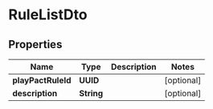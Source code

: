 

# RuleListDto


## Properties

| Name | Type | Description | Notes |
|------------ | ------------- | ------------- | -------------|
|**playPactRuleId** | **UUID** |  |  [optional] |
|**description** | **String** |  |  [optional] |



